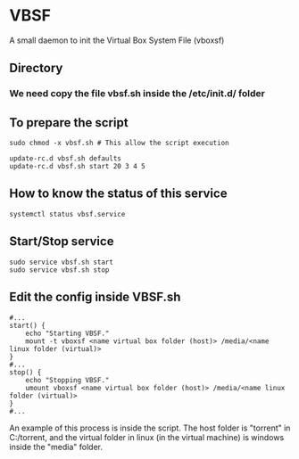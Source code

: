 # VBSF
A small daemon to init the Virtual Box System File (vboxsf)

## Directory
### We need copy the file **vbsf.sh** inside the **/etc/init.d/** folder

## To prepare the script
```shell
sudo chmod -x vbsf.sh # This allow the script execution

update-rc.d vbsf.sh defaults
update-rc.d vbsf.sh start 20 3 4 5
```

## How to know the status of this service
```shell
systemctl status vbsf.service
```

## Start/Stop service
```shell
sudo service vbsf.sh start
sudo service vbsf.sh stop
```

## Edit the config inside VBSF.sh
```shell
#...
start() {
    echo "Starting VBSF."
    mount -t vboxsf <name virtual box folder (host)> /media/<name linux folder (virtual)>
}
#...
stop() {
    echo "Stopping VBSF."
    umount vboxsf <name virtual box folder (host)> /media/<name linux folder (virtual)>
}
#...
```
An example of this process is inside the script.
The host folder is "torrent" in C:/torrent, and the virtual folder in linux (in the virtual machine) is windows inside the "media" folder. 